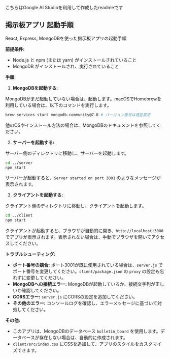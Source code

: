 こちらはGoogle AI Studioを利用して作成したreadmeです

## 掲示板アプリ 起動手順

React, Express, MongoDBを使った掲示板アプリの起動手順

**前提条件:**

* Node.js と npm (または yarn) がインストールされていること
* MongoDB がインストールされ、実行されていること


**手順:**

1. **MongoDBを起動する:**

MongoDBがまだ起動していない場合は、起動します。macOSでHomebrewを利用している場合は、以下のコマンドを実行します。

```bash
brew services start mongodb-community@7.0 # バージョン番号は適宜変更
```

他のOSやインストール方法の場合は、MongoDBのドキュメントを参照してください。

2. **サーバーを起動する:**

サーバー側のディレクトリに移動し、サーバーを起動します。

```bash
cd ../server
npm start
```

サーバーが起動すると、`Server started on port 3001` のようなメッセージが表示されます。

3. **クライアントを起動する:**

クライアント側のディレクトリに移動し、クライアントを起動します。

```bash
cd ../client
npm start
```

クライアントが起動すると、ブラウザが自動的に開き、`http://localhost:3000` でアプリが表示されます。表示されない場合は、手動でブラウザを開いてアクセスしてください。


**トラブルシューティング:**

* **ポート番号の競合:** ポート3001が既に使用されている場合は、`server.js` でポート番号を変更してください。`client/package.json` の `proxy` の設定も忘れずに変更してください。
* **MongoDBへの接続エラー:** MongoDBが起動しているか、接続文字列が正しいか確認してください。
* **CORSエラー:** `server.js` にCORSの設定を追加してください。
* **その他のエラー:** コンソールログを確認し、エラーメッセージに基づいて対処してください。


**その他:**

* このアプリは、MongoDBのデータベース `bulletin_board` を使用します。データベースが存在しない場合は、自動的に作成されます。
* `client/src/index.css` にCSSを追加して、アプリのスタイルをカスタマイズできます。


